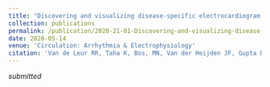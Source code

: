 ```yaml
---
title: "Discovering and visualizing disease-specific electrocardiogram features using deep learning: proof-of-concept in phospholamban gene mutation carriers"
collection: publications
permalink: /publication/2020-21-01-Discovering-and-visualizing-disease-specific-electrocardiogram-features-using-deep-learning-proof-of-concept-in-phospholamban-gene-mutation-carriers
date: 2020-05-14
venue: 'Circulation: Arrhythmia & Electrophysiology'
citation: 'Van de Leur RR, Taha K, Bos, MN, Van der Heijden JF, Gupta D, Cramer MJ, Hassink RJ, Van der Harst P, Doevendans PA, Asselbergs FW, Van Es R. Discovering and visualizing disease-specific electrocardiogram features using deep learning: proof-of-concept in phospholamban gene mutation carriers. Circ Arrhythmia Electrophysiol. submitted'
---
```

*submitted* 